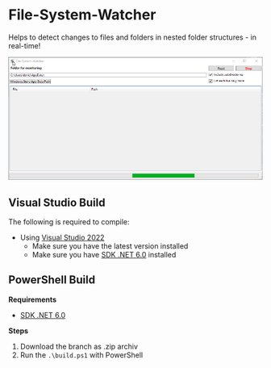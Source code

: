 # File-System-Watcher

Helps to detect changes to files and folders in nested folder structures - in real-time!

![Preview](https://github.com/DocBrown101/FileSystemWatcher/blob/main/docs/FileSystemWatcher.gif)

## Visual Studio Build

The following is required to compile:

- Using [Visual Studio 2022](https://visualstudio.microsoft.com/vs/)
  - Make sure you have the latest version installed
  - Make sure you have [SDK .NET 6.0](https://dotnet.microsoft.com/download/dotnet/6.0) installed

## PowerShell Build

__Requirements__
- [SDK .NET 6.0](https://dotnet.microsoft.com/download/dotnet/6.0)

__Steps__
1. Download the branch as .zip archiv
2. Run the `.\build.ps1` with PowerShell
